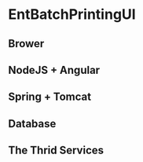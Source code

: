 # EntBatchPrintingUI

## Brower
## NodeJS + Angular
## Spring + Tomcat
## Database
## The Thrid Services

